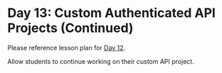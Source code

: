 # Day 13: Custom Authenticated API Projects (Continued)

Please reference lesson plan for [Day 12](../12-Custom-Authenticated-APIs/README.md).

Allow students to continue working on their custom API project.

